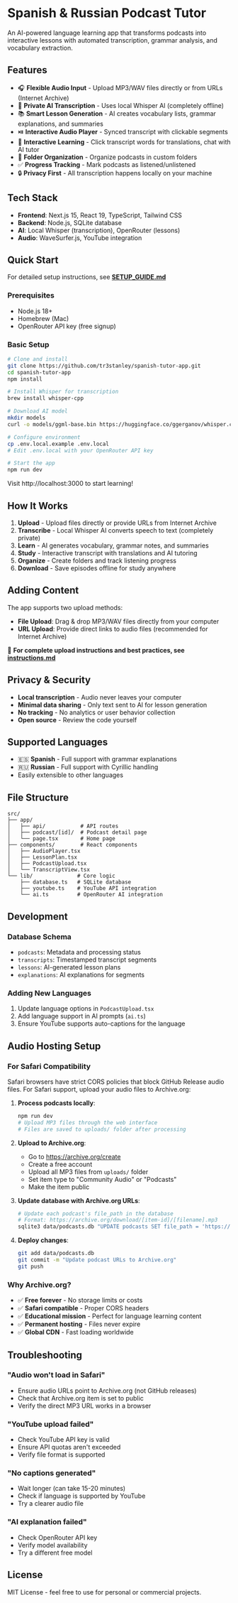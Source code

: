 # Spanish & Russian Podcast Tutor

An AI-powered language learning app that transforms podcasts into interactive lessons with automated transcription, grammar analysis, and vocabulary extraction.

## Features

- 🎧 **Flexible Audio Input** - Upload MP3/WAV files directly or from URLs (Internet Archive)
- 🤖 **Private AI Transcription** - Uses local Whisper AI (completely offline)
- 📚 **Smart Lesson Generation** - AI creates vocabulary lists, grammar explanations, and summaries
- ⏯️ **Interactive Audio Player** - Synced transcript with clickable segments
- 💬 **Interactive Learning** - Click transcript words for translations, chat with AI tutor
- 📁 **Folder Organization** - Organize podcasts in custom folders
- ✅ **Progress Tracking** - Mark podcasts as listened/unlistened
- 🔒 **Privacy First** - All transcription happens locally on your machine

## Tech Stack

- **Frontend**: Next.js 15, React 19, TypeScript, Tailwind CSS
- **Backend**: Node.js, SQLite database
- **AI**: Local Whisper (transcription), OpenRouter (lessons)
- **Audio**: WaveSurfer.js, YouTube integration

## Quick Start

For detailed setup instructions, see **[SETUP_GUIDE.md](./SETUP_GUIDE.md)**

### Prerequisites
- Node.js 18+
- Homebrew (Mac)
- OpenRouter API key (free signup)

### Basic Setup
```bash
# Clone and install
git clone https://github.com/tr3stanley/spanish-tutor-app.git
cd spanish-tutor-app
npm install

# Install Whisper for transcription
brew install whisper-cpp

# Download AI model
mkdir models
curl -o models/ggml-base.bin https://huggingface.co/ggerganov/whisper.cpp/resolve/main/ggml-base.bin

# Configure environment
cp .env.local.example .env.local
# Edit .env.local with your OpenRouter API key

# Start the app
npm run dev
```

Visit http://localhost:3000 to start learning!

## How It Works

1. **Upload** - Upload files directly or provide URLs from Internet Archive
2. **Transcribe** - Local Whisper AI converts speech to text (completely private)
3. **Learn** - AI generates vocabulary, grammar notes, and summaries
4. **Study** - Interactive transcript with translations and AI tutoring
5. **Organize** - Create folders and track listening progress
6. **Download** - Save episodes offline for study anywhere

## Adding Content

The app supports two upload methods:
- **File Upload**: Drag & drop MP3/WAV files directly from your computer
- **URL Upload**: Provide direct links to audio files (recommended for Internet Archive)

📖 **For complete upload instructions and best practices, see [instructions.md](./instructions.md)**

## Privacy & Security

- **Local transcription** - Audio never leaves your computer
- **Minimal data sharing** - Only text sent to AI for lesson generation
- **No tracking** - No analytics or user behavior collection
- **Open source** - Review the code yourself

## Supported Languages

- 🇪🇸 **Spanish** - Full support with grammar explanations
- 🇷🇺 **Russian** - Full support with Cyrillic handling
- Easily extensible to other languages

## File Structure

```
src/
├── app/
│   ├── api/           # API routes
│   ├── podcast/[id]/  # Podcast detail page
│   └── page.tsx       # Home page
├── components/        # React components
│   ├── AudioPlayer.tsx
│   ├── LessonPlan.tsx
│   ├── PodcastUpload.tsx
│   └── TranscriptView.tsx
└── lib/              # Core logic
    ├── database.ts   # SQLite database
    ├── youtube.ts    # YouTube API integration
    └── ai.ts         # OpenRouter AI integration
```

## Development

### Database Schema
- `podcasts`: Metadata and processing status
- `transcripts`: Timestamped transcript segments
- `lessons`: AI-generated lesson plans
- `explanations`: AI explanations for segments

### Adding New Languages
1. Update language options in `PodcastUpload.tsx`
2. Add language support in AI prompts (`ai.ts`)
3. Ensure YouTube supports auto-captions for the language

## Audio Hosting Setup

### For Safari Compatibility

Safari browsers have strict CORS policies that block GitHub Release audio files. For Safari support, upload your audio files to Archive.org:

1. **Process podcasts locally**:
   ```bash
   npm run dev
   # Upload MP3 files through the web interface
   # Files are saved to uploads/ folder after processing
   ```

2. **Upload to Archive.org**:
   - Go to https://archive.org/create
   - Create a free account
   - Upload all MP3 files from `uploads/` folder
   - Set item type to "Community Audio" or "Podcasts"
   - Make the item public

3. **Update database with Archive.org URLs**:
   ```bash
   # Update each podcast's file_path in the database
   # Format: https://archive.org/download/[item-id]/[filename].mp3
   sqlite3 data/podcasts.db "UPDATE podcasts SET file_path = 'https://archive.org/download/your-item-id/filename.mp3' WHERE id = X;"
   ```

4. **Deploy changes**:
   ```bash
   git add data/podcasts.db
   git commit -m "Update podcast URLs to Archive.org"
   git push
   ```

### Why Archive.org?

- ✅ **Free forever** - No storage limits or costs
- ✅ **Safari compatible** - Proper CORS headers
- ✅ **Educational mission** - Perfect for language learning content
- ✅ **Permanent hosting** - Files never expire
- ✅ **Global CDN** - Fast loading worldwide

## Troubleshooting

### "Audio won't load in Safari"
- Ensure audio URLs point to Archive.org (not GitHub releases)
- Check that Archive.org item is set to public
- Verify the direct MP3 URL works in a browser

### "YouTube upload failed"
- Check YouTube API key is valid
- Ensure API quotas aren't exceeded
- Verify file format is supported

### "No captions generated"
- Wait longer (can take 15-20 minutes)
- Check if language is supported by YouTube
- Try a clearer audio file

### "AI explanation failed"
- Check OpenRouter API key
- Verify model availability
- Try a different free model

## License

MIT License - feel free to use for personal or commercial projects.
